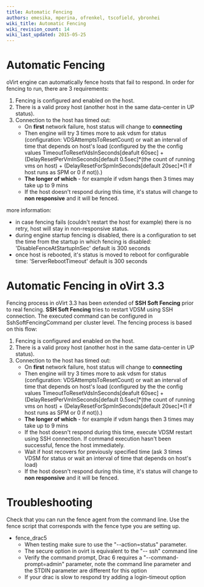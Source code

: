 ```yaml
---
title: Automatic Fencing
authors: emesika, mperina, ofrenkel, tscofield, ybronhei
wiki_title: Automatic Fencing
wiki_revision_count: 14
wiki_last_updated: 2015-05-25
---
```


# Automatic Fencing

oVirt engine can automatically fence hosts that fail to respond. In order for fencing to run, there are 3 requirements:

1.  Fencing is configured and enabled on the host.
2.  There is a valid proxy host (another host in the same data-center in UP status).
3.  Connection to the host has timed out:
    -   On **first** network failure, host status will change to **connecting**
    -   Then engine will try 3 times more to ask vdsm for status (configuration: VDSAttemptsToResetCount) or wait an interval of time that depends on host's load (configured by the the config values TimeoutToResetVdsInSeconds[deafult 60sec] + (DelayResetPerVmInSeconds[default 0.5sec]\*(the count of running vms on host) + (DelayResetForSpmInSeconds[default 20sec]\*(1 if host runs as SPM or 0 if not)).)
    -   **The longer of which** - for example if vdsm hangs then 3 times may take up to 9 mins
    -   If the host doesn't respond during this time, it's status will change to **non responsive** and it will be fenced.

more information:

*   in case fencing fails (couldn't restart the host for example) there is no retry, host will stay in non-responsive status.
*   during engine startup fencing is disabled, there is a configuration to set the time from the startup in which fencing is disabled: 'DisableFenceAtStartupInSec' default is 300 seconds
*   once host is rebooted, it's status is moved to reboot for configurable time: 'ServerRebootTimeout' default is 300 seconds

# Automatic Fencing in oVirt 3.3

Fencing process in oVirt 3.3 has been extended of **SSH Soft Fencing** prior to real fencing. **SSH Soft Fencing** tries to restart VDSM using SSH connection. The executed command can be configured in SshSoftFencingCommand per cluster level. The fencing process is based on this flow:

1.  Fencing is configured and enabled on the host.
2.  There is a valid proxy host (another host in the same data-center in UP status).
3.  Connection to the host has timed out:
    -   On **first** network failure, host status will change to **connecting**
    -   Then engine will try 3 times more to ask vdsm for status (configuration: VDSAttemptsToResetCount) or wait an interval of time that depends on host's load (configured by the the config values TimeoutToResetVdsInSeconds[deafult 60sec] + (DelayResetPerVmInSeconds[default 0.5sec]\*(the count of running vms on host) + (DelayResetForSpmInSeconds[default 20sec]\*(1 if host runs as SPM or 0 if not)).)
    -   **The longer of which** - for example if vdsm hangs then 3 times may take up to 9 mins
    -   If the host doesn't respond during this time, execute VDSM restart using SSH connection. If command execution hasn't been successful, fence the host immediately.
    -   Wait if host recovers for previously specified time (ask 3 times VDSM for status or wait an interval of time that depends on host's load)
    -   If the host doesn't respond during this time, it's status will change to **non responsive** and it will be fenced.

# Troubleshooting

Check that you can run the fence agent from the command line. Use the fence script that corresponds with the fence type you are setting up.

*   fence_drac5
    -   When testing make sure to use the "--action=status" parameter.
    -   The secure option in ovirt is equivalent to the "-- ssh" command line
    -   Verify the command prompt, Drac 6 requires a "--command-prompt=admin" parameter, note the command line parameter and the STDIN parameter are different for this option
    -   If your drac is slow to respond try adding a login-timeout option
